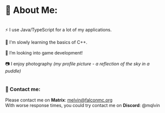 # 💫 About Me:
<br>⚡ I use Java/TypeScript for a lot of my applications.<br><br>🎯 I'm slowly learning the basics of C++.<br><br>🌱 I’m looking into game development!<br><br>📷 I enjoy photography _(my profile picture - a reflection of the sky in a puddle)_
<br>
<br>
### 📧 Contact me:
Please contact me on **Matrix**: melvin@falconmc.org
<br>With worse response times, you could try contact me on **Discord**: @mqlvin
